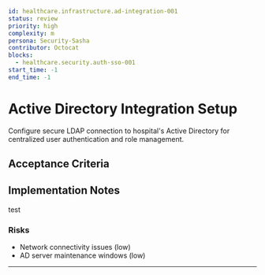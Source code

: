 ```yaml
id: healthcare.infrastructure.ad-integration-001
status: review
priority: high
complexity: m
persona: Security-Sasha
contributor: Octocat
blocks:
  - healthcare.security.auth-sso-001
start_time: -1
end_time: -1
```

# Active Directory Integration Setup

Configure secure LDAP connection to hospital's Active Directory for centralized user authentication and role management.

## Acceptance Criteria

## Implementation Notes

test

### Risks

- Network connectivity issues (low)
- AD server maintenance windows (low)

---

[Security-Sasha]: ./personas/security-sasha.md
[healthcare.security.auth-sso-001]: ./tickets/healthcare.security.auth-sso-001.md
